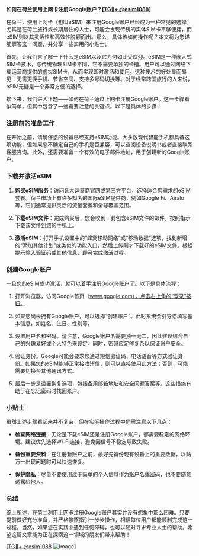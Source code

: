 **如何在荷兰使用上网卡注册Google账户？[[TG💪+ @esim1088](https://t.me/s/esim1088)]**

在荷兰，使用上网卡（也叫eSIM）来注册Google账户已经成为一种常见的选择。尤其是在荷兰旅行或长期居住的人士，可能会发现传统的实体SIM卡不够便捷，而eSIM则以其灵活性和高效性脱颖而出。那么，具体该如何操作呢？本文将为您详细解答这一问题，并分享一些实用的小贴士。

首先，让我们来了解一下什么是eSIM以及它为何如此受欢迎。eSIM是一种嵌入式SIM卡技术，与传统物理SIM卡不同，它不需要单独的卡槽。用户可以通过网络下载运营商提供的虚拟SIM卡，从而实现即时激活和使用。这种技术的好处显而易见：无需更换手机、节省空间、支持多号码切换等。对于经常跨国旅行的人来说，eSIM无疑是一个非常方便的选择。

接下来，我们进入正题——如何在荷兰通过上网卡注册Google账户。这一步骤看似简单，但其中包含了一些需要注意的关键点。以下是具体的步骤：

### 注册前的准备工作

在开始之前，请确保您的设备已经支持eSIM功能。大多数现代智能手机都具备这项功能，但如果您不确定自己的手机是否兼容，可以查阅设备说明书或者直接联系客服咨询。此外，还需要准备一个有效的电子邮件地址，用于创建新的Google账户。

### 下载并激活eSIM

1. **购买eSIM服务**：访问各大运营商官网或第三方平台，选择适合您需求的eSIM套餐。荷兰市场上有许多知名的国际eSIM提供商，例如Google Fi、Airalo等，它们通常提供灵活的流量套餐和全球覆盖范围。
   
2. **下载eSIM文件**：完成购买后，您会收到一封包含eSIM文件的邮件。按照指示下载该文件到您的手机上。

3. **激活eSIM**：打开手机设置中的“蜂窝移动网络”或“移动数据”选项，找到新增的“添加其他计划”或类似的功能入口，然后上传刚才下载好的eSIM文件。根据提示输入验证码或其他信息，即可完成激活过程。

### 创建Google账户

一旦您的eSIM成功激活，就可以着手注册Google账户了。以下是具体流程：

1. 打开浏览器，访问Google首页（www.google.com），点击右上角的“登录”按钮。

2. 如果您尚未拥有Google账户，可以选择“创建账户”。此时系统会引导您填写基本信息，如姓名、生日、性别等。

3. 设置用户名和密码。请注意，Google账户名需要独一无二，因此建议结合自己的兴趣爱好或个人特色来设定。同时，密码应足够复杂以保证账户安全。

4. 验证身份。Google可能会要求您通过短信验证码、电话语音等方式验证身份。如果您的eSIM能够正常接收短信，则可以直接使用此方法；否则，可能需要切换至其他通讯方式。

5. 最后一步是设置恢复选项，包括备用邮箱地址和安全问题答案等。这些措施有助于在忘记密码时找回账户。

### 小贴士

虽然上述步骤看起来并不复杂，但在实际操作过程中仍需注意以下几点：

- **检查网络连接**：无论是下载eSIM还是注册Google账户，都需要稳定的网络环境。建议优先选择Wi-Fi连接，避免因信号不稳定导致失败。
  
- **备份重要资料**：在注册新账户之前，最好先备份现有设备上的重要数据，以防万一出现问题时可以快速恢复。

- **保护隐私**：尽量不要使用过于简单的个人信息作为账户名或密码，也不要随意透露给他人。

### 总结

综上所述，在荷兰利用上网卡注册Google账户其实并没有想象中那么困难。只要提前做好充分准备，并严格按照指引一步步操作，相信每位用户都能顺利完成这一过程。当然，如果您在实践中遇到任何障碍，也可以随时寻求专业人士的帮助。希望这篇文章能为正在探索这一领域的朋友们带来帮助！

[[TG💪+ @esim1088](https://t.me/s/esim1088) ![Image](https://i.postimg.cc/4NQfJmqS/Snipaste-2025-05-13-00-14-12.png)]